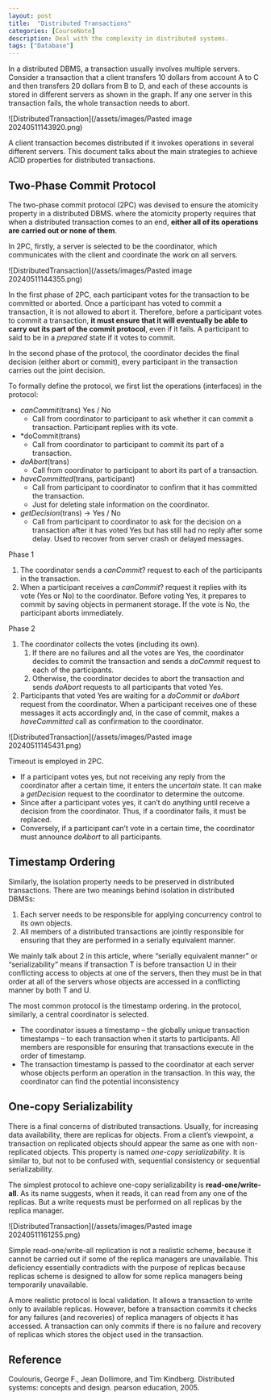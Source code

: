 ```yaml
---
layout: post
title:  "Distributed Transactions"
categories: [CourseNote]
description: Deal with the complexity in distributed systems.  
tags: ["Database"]
---
```


In a distributed DBMS, a transaction usually involves multiple servers. Consider a transaction that a client transfers 10 dollars from account A to C and then transfers 20 dollars from B to D, and each of these accounts is stored in different servers as shown in the graph. If any one server in this transaction fails, the whole transaction needs to abort. 

![DistributedTransaction](/assets/images/Pasted image 20240511143920.png)

A client transaction becomes distributed if it invokes operations in several different servers. This document talks about the main strategies to achieve ACID properties for distributed transactions.

## Two-Phase Commit Protocol

The two-phase commit protocol (2PC) was devised to ensure the atomicity property in a distributed DBMS. where the atomicity property requires that when a distributed transaction comes to an end, **either all of its operations are carried out or none of them**.

<!-- ![[Pasted image 20240511143920.png]] -->

In 2PC, firstly, a server is selected to be the coordinator, which communicates with the client and coordinate the work on all servers. 

![DistributedTransaction](/assets/images/Pasted image 20240511144355.png)
<!-- ![[Pasted image 20240511144355.png]] -->

In the first phase of 2PC, each participant votes for the transaction to be committed or aborted. Once a participant has voted to commit a transaction, it is not allowed to abort it. Therefore, before a participant votes to commit a transaction, **it must ensure that it will eventually be able to carry out its part of the commit protocol**, even if it fails. A participant to said to be in a *prepared* state if it votes to commit. 

In the second phase of the protocol, the coordinator decides the final decision (either abort or commit), every participant in the transaction carries out the joint decision. 

To formally define the protocol, we first list the operations (interfaces) in the protocol:
- *canCommit*(trans) Yes / No
	- Call from coordinator to participant to ask whether it can commit a transaction. Participant replies with its vote.
- *doCommit(trans) 
	- Call from coordinator to participant to commit its part of a transaction.
- *doAbort*(trans) 
	- Call from coordinator to participant to abort its part of a transaction.
- *haveCommitted*(trans, participant) 
	- Call from participant to coordinator to confirm that it has committed the transaction.
	- Just for deleting stale information on the coordinator.
- *getDecision*(trans) -> Yes / No
	- Call from participant to coordinator to ask for the decision on a transaction after it has voted Yes but has still had no reply after some delay. Used to recover from server crash or delayed messages.

Phase 1 
1. The coordinator sends a *canCommit*? request to each of the participants in the transaction. 
2. When a participant receives a *canCommit*? request it replies with its vote (Yes or No) to the coordinator. Before voting Yes, it prepares to commit by saving objects in permanent storage. If the vote is No, the participant aborts immediately.

Phase 2
1. The coordinator collects the votes (including its own). 
	1. If there are no failures and all the votes are Yes, the coordinator decides to commit the transaction and sends a *doCommit* request to each of the participants. 
	2. Otherwise, the coordinator decides to abort the transaction and sends *doAbort* requests to all participants that voted Yes. 
2. Participants that voted Yes are waiting for a *doCommit* or *doAbort* request from the coordinator. When a participant receives one of these messages it acts accordingly and, in the case of commit, makes a *haveCommitted* call as confirmation to the coordinator.

![DistributedTransaction](/assets/images/Pasted image 20240511145431.png)
<!-- ![[Pasted image 20240511145431.png]] -->

Timeout is employed in 2PC.
- If a participant votes yes, but not receiving any reply from the coordinator after a certain time, it enters the *uncertain* state. It can make a *getDecision* request to the coordinator to determine the outcome. 
- Since after a participant votes yes, it can’t do anything until receive a decision from the coordinator. Thus, if a coordinator fails, it must be replaced. 
- Conversely, if a participant can’t vote in a certain time, the coordinator must announce *doAbort* to all participants.

## Timestamp Ordering

Similarly, the isolation property needs to be preserved in distributed transactions. There are two meanings behind isolation in distributed DBMSs:
1. Each server needs to be responsible for applying concurrency control to its own objects.
2. All members of a distributed transactions are jointly responsible for ensuring that they are performed in a serially equivalent manner.

We mainly talk about 2 in this article, where “serially equivalent manner” or “serializability” means if transaction T is before transaction U in their conflicting access to objects at one of the servers, then they must be in that order at all of the servers whose objects are accessed in a conflicting manner by both T and U.

The most common protocol is the timestamp ordering. in the protocol, similarly, a central coordinator is selected. 
- The coordinator issues a timestamp – the globally unique transaction timestamps – to each transaction when it starts to participants. All members are responsible for ensuring that transactions execute in the order of timestamp.
- The transaction timestamp is passed to the coordinator at each server whose objects perform an operation in the transaction. In this way, the coordinator can find the potential inconsistency

## One-copy Serializability

There is a final concerns of distributed transactions. Usually, for increasing data availability, there are replicas for objects. From a client’s viewpoint, a transaction on replicated objects should appear the same as one with non-replicated objects. This property is named *one-copy serializability*. It is similar to, but not to be confused with, sequential consistency or sequential serializability.

The simplest protocol to achieve one-copy serializability is **read-one/write-all**. As its name suggests, when it reads, it can read from any one of the replicas. But a write requests must be performed on all replicas by the replica manager. 

![DistributedTransaction](/assets/images/Pasted image 20240511161255.png)
<!-- ![[Pasted image 20240511161255.png]] -->

Simple read-one/write-all replication is not a realistic scheme, because it cannot be carried out if some of the replica managers are unavailable. This deficiency essentially contradicts with the purpose of replicas because replicas scheme is designed to allow for some replica managers being temporarily unavailable. 

A more realistic protocol is local validation. It allows a transaction to write only to available replicas. However, before a transaction commits it checks for any failures (and recoveries) of replica managers of objects it has accessed. A transaction can only commits if there is no failure and recovery of replicas which stores the object used in the transaction.

## Reference

Coulouris, George F., Jean Dollimore, and Tim Kindberg. Distributed systems: concepts and design. pearson education, 2005.